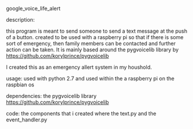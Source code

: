 google_voice_life_alert

description:

this program is meant to send someone to send a text message at the push of a button. created to be used with a raspberry pi so that if there is some sort of emergency, then family members can be contacted and further action can be taken. It is mainly based around the pygvoicelib library by https://github.com/korylprince/pygvoicelib 

I created this as an emergency allert system in my houshold.

usage:
used with python 2.7
and used within the a raspberry pi on the raspbian os

dependencies:
the pygvoicelib library https://github.com/korylprince/pygvoicelib

code:
the components that i created where the text.py and the event_handler.py


